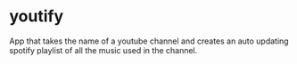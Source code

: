 # youtify

App that takes the name of a youtube channel and creates an auto updating spotify playlist of all the music used in the channel.